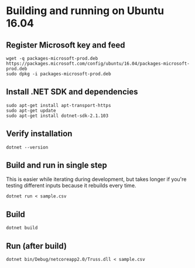 # Building and running on Ubuntu 16.04

## Register Microsoft key and feed

```
wget -q packages-microsoft-prod.deb https://packages.microsoft.com/config/ubuntu/16.04/packages-microsoft-prod.deb
sudo dpkg -i packages-microsoft-prod.deb
```

## Install .NET SDK and dependencies

```
sudo apt-get install apt-transport-https
sudo apt-get update
sudo apt-get install dotnet-sdk-2.1.103
```

## Verify installation

```
dotnet --version
```

## Build and run in single step

This is easier while iterating during development, but takes longer if you're testing different inputs because it rebuilds every time.

```
dotnet run < sample.csv
```

## Build

```
dotnet build
```

## Run (after build)

```
dotnet bin/Debug/netcoreapp2.0/Truss.dll < sample.csv
```
